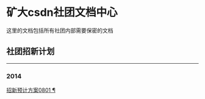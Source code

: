 # 矿大csdn社团文档中心

这里的文档包括所有社团内部需要保密的文档

## 社团招新计划
----------

### 2014

[招新预计方案0801 ¶](/2014-8-new/note-0801)